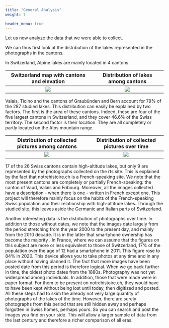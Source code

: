 ```yaml
---
title: "General Analysis"
weight: 7

header_menu: true
---
```


Let us now analyze the data that we were able to collect.

We can thus first look at the distribution of the lakes represented in the photographs in the cantons.

In Switzerland, Alpine lakes are mainly located in 4 cantons. 

Switzerland map with cantons and elevation | Distribution of lakes among cantons
:-----------------------------------------:|:------------------------------------:
![](images/RepatitionOfSwissMountainsLakesOverCantons.png) | ![](images/CantonsAndElevation.png)

Valais, Ticino and the cantons of Graubünden and Bern account for 79% of the 287 studied lakes. This distribution can easily be explained by two factors. The first is the area of these cantons. Indeed, these are four of the five largest cantons in Switzerland, and they cover 46.6% of the Swiss territory. The second factor is their location. They are all completely or partly located on the Alps mountain range.

Distribution of collected pictures among cantons | Distribution of collected pictures over time
:-----------------------------------------------:|:---------------------------------------------:
![](images/RepartitionOfCantonsOfCollectedPictureLakes.png)  |  ![](images/RepartitionOfCollectedPhotosOverTime.png)

17 of the 26 Swiss cantons contain high-altitude lakes, but only 9 are represented by the photographs collected on the rts site. This is explained by the fact that notrehistoire.ch is a French-speaking site. We note that the most present cantons are completely or partially French-speaking: the canton of Vaud, Valais and Fribourg. Moreover, all the images collected have a description - when there is one - written in French except one. This project will therefore mainly focus on the habits of the French-speaking Swiss population and their relationship with high-altitude lakes. Through the studied site, this leaves aside the Germanic and Italian parts of Switzerland.

Another interesting data is the distribution of photographs over time. In addition to those without dates, we note that the images date largely from the period stretching from the year 2000 to the present day, and mainly from the 2010 decade. It is in the latter that smartphone ownership has become the majority . In France, where we can assume that the figures on this subject are more or less equivalent to those of Switzerland, 17% of the population over the age of 12 had a smartphone in 2011. This figure rose to 84% in 2020. This device allows you to take photos at any time and in any place without having planned it. The fact that more images have been posted date from this period is therefore logical.
When we go back further in time, the oldest photo dates from the 1880s. Photography was not yet widespread among individuals. In addition, those that were made were in paper format. For them to be present on notrehistoire.ch, they would have to have been kept without being lost until today, then digitized and posted. All these steps had to skim the already not very large quantity of photographs of the lakes of the time.
However, there are surely photographs from this period that are still hidden away and perhaps forgotten in Swiss homes, perhaps yours. So you can search and post the images you find on your side. This will allow a larger sample of data from the last century and therefore a richer comparison of all eras.